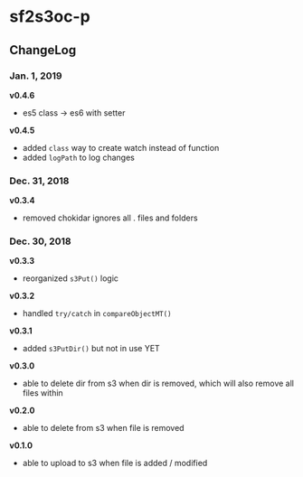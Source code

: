 # sf2s3oc-p

## ChangeLog
### Jan. 1, 2019
**v0.4.6**
- es5 class -> es6 with setter

**v0.4.5**
- added `class` way to create watch instead of function
- added `logPath` to log changes

### Dec. 31, 2018
**v0.3.4**
- removed chokidar ignores all . files and folders

### Dec. 30, 2018
**v0.3.3**
- reorganized `s3Put()` logic

**v0.3.2**
- handled `try/catch` in `compareObjectMT()`

**v0.3.1**
- added `s3PutDir()` but not in use YET

**v0.3.0**
- able to delete dir from s3 when dir is removed, which will also remove all files within

**v0.2.0**
- able to delete from s3 when file is removed

**v0.1.0**
- able to upload to s3 when file is added / modified

